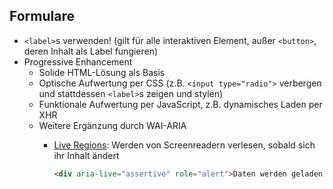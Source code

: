 ## Formulare

* `<label>`s verwenden! (gilt für alle interaktiven Element, außer `<button>`, deren Inhalt als Label fungieren)
* Progressive Enhancement
	* Solide HTML-Lösung als Basis
	* Optische Aufwertung per CSS (z.B. `<input type="radio">` verbergen und stattdessen `<label>`s zeigen und stylen)
	* Funktionale Aufwertung per JavaScript, z.B. dynamisches Laden per XHR
	* Weitere Ergänzung durch WAI-ARIA
		* [Live Regions](http://w3c.github.io/aria/practices/aria-practices.html#LiveRegions): Werden von Screenreadern verlesen, sobald sich ihr Inhalt ändert

			```html
			<div aria-live="assertive" role="alert">Daten werden geladen ...</div>
			```